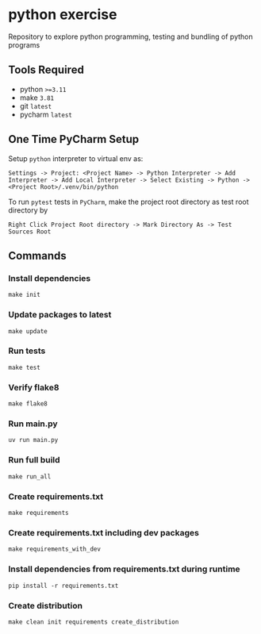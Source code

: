 # python exercise

Repository to explore python programming, testing and bundling of python programs

## Tools Required

* python `>=3.11`
* make `3.81`
* git `latest`
* pycharm `latest`

## One Time PyCharm Setup

Setup `python` interpreter to virtual env as:

    Settings -> Project: <Project Name> -> Python Interpreter -> Add Interpreter -> Add Local Interpreter -> Select Existing -> Python -> <Project Root>/.venv/bin/python

To run `pytest` tests in `PyCharm`, make the project root directory as test root directory by

    Right Click Project Root directory -> Mark Directory As -> Test Sources Root

## Commands

### Install dependencies

    make init

### Update packages to latest

    make update
    
### Run tests

    make test
    
### Verify flake8

    make flake8

### Run main.py

    uv run main.py

### Run full build

    make run_all
    
### Create requirements.txt

    make requirements 

### Create requirements.txt including dev packages

    make requirements_with_dev

### Install dependencies from requirements.txt during runtime

    pip install -r requirements.txt
    
### Create distribution

    make clean init requirements create_distribution